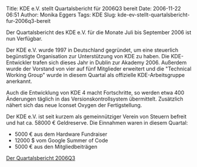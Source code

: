 Title: KDE e.V. stellt Quartalsbericht für 2006Q3 bereit
Date: 2006-11-22 06:51
Author: Monika Eggers
Tags: KDE
Slug: kde-ev-stellt-quartalsbericht-fur-2006q3-bereit

Der Quartalsbericht des KDE e.V. für die Monate Juli bis September 2006
ist nun Verfügbar.


Der KDE e.V. wurde 1997 in Deutschland gegründet, um eine steuerlich
begünstigte Organisation zur Unterstützung von KDE zu haben. Die
KDE-Entwickler trafen sich dieses Jahr in Dublin zur Akademy 2006.
Außerdem wurde der Vorstand von vier auf fünf Mitglieder erweitert und
die "Technical Working Group" wurde in diesem Quartal als offizielle
KDE-Arbeitsgruppe anerkannt.


<!--break--><!--break-->

Auch die Entwicklung von KDE 4 macht Fortschritte, so werden etwa 400
Änderungen täglich in das Versionskontrollsystem übermittelt. Zusätzlich
nähert sich das neue Iconset Oxygen der Fertigstellung.


Der KDE e.V. ist seit kurzem als gemeinnütziger Verein von Steuern
befreit und hat ca. 58000 € Geldreserve. Die Einnahmen waren in diesem
Quartal:


-   5000 € aus dem Hardware Fundraiser
-   12000 \$ vom Google Summer of Code
-   5000 € aus den Mitgliedbeiträgen


[Der Quartalsbericht
2006Q3](http://ev.kde.org/reports/ev-quarterly-2006Q3.pdf)




